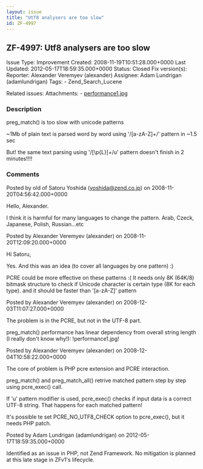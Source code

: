 ```yaml
---
layout: issue
title: "Utf8 analysers are too slow"
id: ZF-4997
---
```


ZF-4997: Utf8 analysers are too slow
------------------------------------

 Issue Type: Improvement Created: 2008-11-19T10:51:28.000+0000 Last Updated: 2012-05-17T18:59:35.000+0000 Status: Closed Fix version(s): 
 Reporter:  Alexander Veremyev (alexander)  Assignee:  Adam Lundrigan (adamlundrigan)  Tags: - Zend\_Search\_Lucene
 
 Related issues: 
 Attachments: - [performance1.jpg](/issues/secure/attachment/11669/performance1.jpg)
 
### Description

preg\_match() is too slow with unicode patterns

~1Mb of plain text is parsed word by word using '/[a-zA-Z]+/' pattern in ~1.5 sec

But! the same text parsing using '/[\\p{L}]+/u' pattern doesn't finish in 2 minutes!!!!

 

 

### Comments

Posted by old of Satoru Yoshida (yoshida@zend.co.jp) on 2008-11-20T04:56:42.000+0000

Hello, Alexander.

I think it is harmful for many languages to change the pattern. Arab, Czeck, Japanese, Polish, Russian...etc

 

 

Posted by Alexander Veremyev (alexander) on 2008-11-20T12:09:20.000+0000

Hi Satoru,

Yes. And this was an idea (to cover all languages by one pattern) :)

PCRE could be more effective on these patterns :( It needs only 8K (64K/8) bitmask structure to check if Unicode character is certain type (8K for each type). and it should be faster than '[a-zA-Z]' pattern

 

 

Posted by Alexander Veremyev (alexander) on 2008-12-03T11:07:27.000+0000

The problem is in the PCRE, but not in the UTF-8 part.

preg\_match() performance has linear dependency from overall string length (I really don't know why!): !performance1.jpg!

 

 

Posted by Alexander Veremyev (alexander) on 2008-12-04T10:58:22.000+0000

The core of problem is PHP pcre extension and PCRE interaction.

preg\_match() and preg\_match\_all() retrive matched pattern step by step using pcre\_exec() call.

If 'u' pattern modifier is used, pcre\_exec() checks if input data is a correct UTF-8 string. That happens for each matched pattern!

It's possible te set PCRE\_NO\_UTF8\_CHECK option to pcre\_exec(), but it needs PHP patch.

 

 

Posted by Adam Lundrigan (adamlundrigan) on 2012-05-17T18:59:35.000+0000

Identified as an issue in PHP, not Zend Framework. No mitigation is planned at this late stage in ZFv1's lifecycle.

 

 